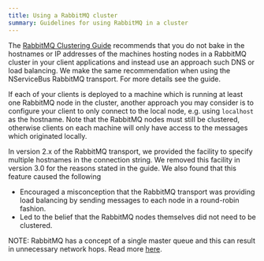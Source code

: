 ```yaml
---
title: Using a RabbitMQ cluster 
summary: Guidelines for using RabbitMQ in a cluster
---
```


The [RabbitMQ Clustering Guide](https://www.rabbitmq.com/clustering.html) recommends that you do not bake in the hostnames or IP addresses of the machines hosting nodes in a RabbitMQ cluster in your client applications and instead use an approach such DNS or load balancing. We make the same recommendation when using the NServiceBus RabbitMQ transport. For more details see the guide.

If each of your clients is deployed to a machine which is running at least one RabbitMQ node in the cluster, another approach you may consider is to configure your client to only connect to the local node, e.g. using `localhost` as the hostname. Note that the RabbitMQ nodes must still be clustered, otherwise clients on each machine will only have access to the messages which originated locally.

In version 2.x of the RabbitMQ transport, we provided the facility to specify multiple hostnames in the connection string. We removed this facility in version 3.0 for the reasons stated in the guide. We also found that this feature caused the following 

  - Encouraged a misconception that the RabbitMQ transport was providing load balancing by sending messages to each node in a round-robin fashion. 
  - Led to the belief that the RabbitMQ nodes themselves did not need to be clustered.

NOTE: RabbitMQ has a concept of a single master queue and this can result in unnecessary network hops. Read more [here](http://insidethecpu.com/2014/11/17/load-balancing-a-rabbitmq-cluster/).
